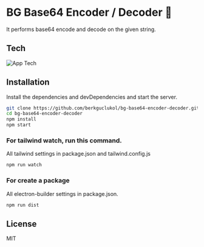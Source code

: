 # BG Base64 Encoder / Decoder 👋

It performs base64 encode and decode on the given string.

## Tech
![App Tech](https://skillicons.dev/icons?i=js,tailwind,html,css,nodejs,electron)

## Installation

Install the dependencies and devDependencies and start the server.

```sh
git clone https://github.com/berkguclukol/bg-base64-encoder-decoder.git
cd bg-base64-encoder-decoder
npm install
npm start
```
### For tailwind watch, run this command.
All tailwind settings in package.json and tailwind.config.js
```sh
npm run watch
```

### For create a package
All electron-builder settings in package.json.

```sh
npm run dist
```

## License

MIT